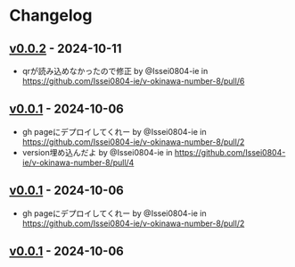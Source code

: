 # Changelog

## [v0.0.2](https://github.com/Issei0804-ie/v-okinawa-number-8/compare/v0.0.1...v0.0.2) - 2024-10-11
- qrが読み込めなかったので修正 by @Issei0804-ie in https://github.com/Issei0804-ie/v-okinawa-number-8/pull/6

## [v0.0.1](https://github.com/Issei0804-ie/v-okinawa-number-8/commits/v0.0.1) - 2024-10-06
- gh pageにデプロイしてくれー by @Issei0804-ie in https://github.com/Issei0804-ie/v-okinawa-number-8/pull/2
- version埋め込んだよ by @Issei0804-ie in https://github.com/Issei0804-ie/v-okinawa-number-8/pull/4

## [v0.0.1](https://github.com/Issei0804-ie/v-okinawa-number-8/commits/v0.0.1) - 2024-10-06
- gh pageにデプロイしてくれー by @Issei0804-ie in https://github.com/Issei0804-ie/v-okinawa-number-8/pull/2

## [v0.0.1](https://github.com/Issei0804-ie/v-okinawa-number-8/commits/v0.0.1) - 2024-10-06
